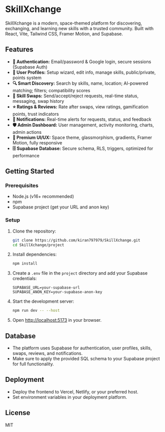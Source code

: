 # SkillXchange

SkillXchange is a modern, space-themed platform for discovering, exchanging, and learning new skills with a trusted community. Built with React, Vite, Tailwind CSS, Framer Motion, and Supabase.

## Features

- **🔐 Authentication:** Email/password & Google login, secure sessions (Supabase Auth)
- **👤 User Profiles:** Setup wizard, edit info, manage skills, public/private, points system
- **🔍 Smart Discovery:** Search by skills, name, location; AI-powered matching; filters; compatibility scores
- **🔄 Skill Swaps:** Send/accept/reject requests, real-time status, messaging, swap history
- **⭐ Ratings & Reviews:** Rate after swaps, view ratings, gamification points, trust indicators
- **🔔 Notifications:** Real-time alerts for requests, status, and feedback
- **🛡️ Admin Dashboard:** User management, activity monitoring, charts, admin actions
- **🎨 Premium UI/UX:** Space theme, glassmorphism, gradients, Framer Motion, fully responsive
- **🗄️ Supabase Database:** Secure schema, RLS, triggers, optimized for performance

## Getting Started

### Prerequisites
- Node.js (v16+ recommended)
- npm
- Supabase project (get your URL and anon key)

### Setup
1. Clone the repository:
   ```sh
   git clone https://github.com/kiran797979/SkillXchange.git
   cd SkillXchange/project
   ```
2. Install dependencies:
   ```sh
   npm install
   ```
3. Create a `.env` file in the `project` directory and add your Supabase credentials:
   ```env
   SUPABASE_URL=your-supabase-url
   SUPABASE_ANON_KEY=your-supabase-anon-key
   ```
4. Start the development server:
   ```sh
   npm run dev -- --host
   ```
5. Open [http://localhost:5173](http://localhost:5173) in your browser.

## Database
- The platform uses Supabase for authentication, user profiles, skills, swaps, reviews, and notifications.
- Make sure to apply the provided SQL schema to your Supabase project for full functionality.

## Deployment
- Deploy the frontend to Vercel, Netlify, or your preferred host.
- Set environment variables in your deployment platform.

## License
MIT 
